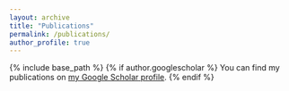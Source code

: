 ```yaml
---
layout: archive
title: "Publications"
permalink: /publications/
author_profile: true
---
```


{% include base_path %}
{% if author.googlescholar %}
  You can find my publications on <a href="https://scholar.google.com/citations?hl=en&user=Uzv1f1oAAAAJ">my Google Scholar profile</a>.
{% endif %}

<!--{% for post in site.publications reversed %}
  {% include archive-single.html %}
{% endfor %} -->
